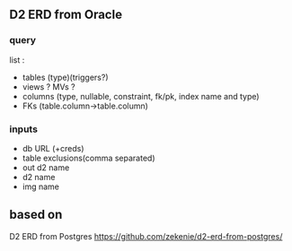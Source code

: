 ## D2 ERD from Oracle

### query
list :
 - tables (type)(triggers?)
 - views ? MVs ?
 - columns (type, nullable, constraint, fk/pk, index name and type)
 - FKs (table.column->table.column)

### inputs
 - db URL (+creds)
 - table exclusions(comma separated)
 - out d2 name
 - d2 name
 - img name
   


## based on
D2 ERD from Postgres
https://github.com/zekenie/d2-erd-from-postgres/
